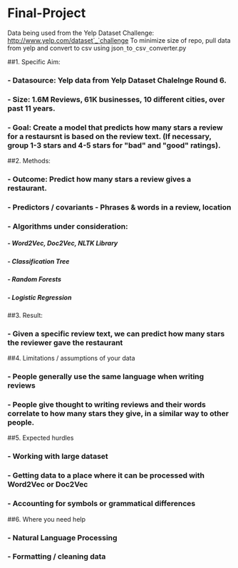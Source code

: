 # Final-Project
Data being used from the Yelp Dataset Challenge: http://www.yelp.com/dataset`_`challenge
To minimize size of repo, pull data from yelp and convert to csv using json`_`to`_`csv`_`converter.py

##1. Specific Aim:
###    - Datasource: Yelp data from Yelp Dataset Chalelnge Round 6.
###    - Size: 1.6M Reviews, 61K businesses, 10 different cities, over past 11 years.
###    - Goal: Create a model that predicts how many stars a review for a restaursnt is based on the review text. (If necessary, group 1-3 stars and 4-5 stars for "bad" and "good" ratings).
##2. Methods:
###    - Outcome: Predict how many stars a review gives a restaurant.
###    - Predictors / covariants - Phrases & words in a review, location
###    - Algorithms under consideration:
#####        - Word2Vec, Doc2Vec, NLTK Library
#####        - Classification Tree
#####        - Random Forests
#####        - Logistic Regression
##3. Result:
###    - Given a specific review text, we can predict how many stars the reviewer gave the restaurant
##4. Limitations / assumptions of your data
###    - People generally use the same language when writing reviews
###    - People give thought to writing reviews and their words correlate to how many stars they give, in a similar way to other people.
##5. Expected hurdles
###    - Working with large dataset
###    - Getting data to a place where it can be processed with Word2Vec or Doc2Vec
###    - Accounting for symbols or grammatical differences
##6. Where you need help
###    - Natural Language Processing
###    - Formatting / cleaning data